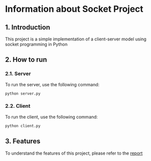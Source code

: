 # Information about Socket Project

## 1. Introduction

This project is a simple implementation of a client-server model using socket programming in Python

## 2. How to run

### 2.1. Server

To run the server, use the following command:

```bash
python server.py
```

### 2.2. Client

To run the client, use the following command:

```bash
python client.py
```

## 3. Features

To understand the features of this project, please refer to the [report](./report.pdf)

